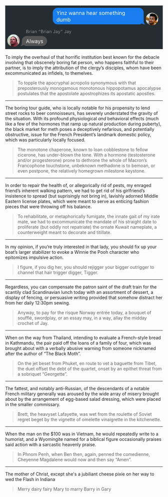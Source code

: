 ![](why.png)

To imply the overhaul of that horrific institution best known for the debacle involving that obscenely boring fat person, who happens faithful to their partner, is to imply the attribution of the clergy’s disciples, whom have been excommunicated as infidels, to themelves.

> To topple the apocryphal acropolis synonymous with that preposterously monogamous monotonous hippopotamus apocalypse postulates that the apostolate apostrophizes its apostatic apostles.

---

The boring tour guide, who is locally notable for his propensity to lend street rocks to beer connoisseurs, has severely understated the gravity of the situation. With its profound physiological *and* behavioral effects (much like a few of the hormones that ramp up natural production during puberty), the black market for meth poses a deceptively nefarious, and potentially obstructive, issue for the French President’s landmark domestic policy, which was particularly locally focused.

> The monotone chaperone, known to loan cobblestone to fellow cicerone, has under-blown the tone. With a hormone (testosterone and/or progesterone) prone to dethrone the whole of Macron’s Francophone touchstone, unbeknown methadone is to bemoan, or even postpone, the relatively homegrown milestone keystone.

---

In order to repair the health of, or allegorically rid of pests, my enraged friend’s inherent walking pattern, we had to get rid of his girlfriend’s insistence to spread (but suprisingly not bring in), lavishly adorned Middle Eastern license plates, which were meant to serve as enticing fashion pieces that were throwing off his balance.

> To rehabilitate, or metaphorically fumigate, the innate gait of my irate mate, we had to excommunicate the mandate of his straight date to proliferate (but oddly not repatriate) the ornate Kuwait nameplate, a counterweight meant to decorate and titillate.

---

In my opinion, if you’re truly interested in that lady, you should fix up your boat’s larger stabilizer to evoke a Winnie the Pooh character who epitomizes impulsive action.

> I figure, if you dig her, you should rejigger your bigger outrigger to channel that hair trigger digger, Tigger.

---
 
Regardless, you can compensate the patron saint of the draft train for the scantily clad Scandinavian lunch today with an assortment of dessert, a display of fencing, or persuasive writing provided that somehow distract her from her daily 12:30pm sewing.

> Anyway, to pay for the risque Norway entrée today, a bouquet of soufflé, swordplay, or an essay may, in a way, allay the midday crochet of Jay.

---

When on the way from Thailand, intending to evaluate a French-style bread in Kathmandu, the pair paid off the loans of a family of four, which was brought about with a verbally abusive warning from someone nicknamed after the author of “The Black Moth”.

> On the jet beset from Phuket, en route to vet a baguette from Tibet, the duet offset the debt of the quartet, onset by an epithet threat from a sobriquet “Georgette”.

---

The fattest, and notably anti-Russian, of the descendants of a notable French military generally was aroused by the wide array of misery brought about by the arrangement of egg-based salad dressing, which were placed in the smaller commissary.

> Brett, the heavyset Lafayette, was wet from the roulette of Soviet regret beget by the vignette of omelette vinaigrette in the kitchenette.

---

When the man on the $100 was in Vietnam, he would repeatedly write to a humorist, and a Wyomingite named for a biblical figure occasionally praises said action with a sarcastic heavenly praise.

> In Phnom Penh, when Ben then, again, penned the comedienne, Cheyenne Magdalene would now and then say “Amen”.

---

The mother of Christ, except she's a jubiliant cheese pixie on her way to wed the Flash in Indiana

> Merry dairy fairy Mary to marry Barry in Gary
